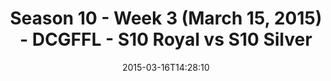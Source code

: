 ---
title: Season 10 - Week 3 (March 15, 2015) - DCGFFL - S10 Royal vs S10 Silver
teams-score:
- team: _teams/s10-royal.md
  score: 24
- team: _teams/s10-silver.md
  score: 18
mvp: Miles S. (Royal); Nolan L. (Silver)
game-ball: N/A
season: 10
week:
date: '2015-03-16T14:28:10'
pageid: season-10-week-three-4439-vs-4441
---